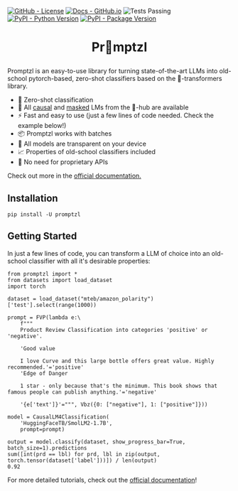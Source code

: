 <!--- BADGES: START --->
[![GitHub - License](https://img.shields.io/badge/License-Apache-yellow.svg)][#github-license]
[![Docs - GitHub.io](https://img.shields.io/static/v1?logo=github&style=flat&color=pink&label=docs&message=promptzl)][#docs-package]
![Tests Passing](https://github.com/lazerlambda/promptzl/actions/workflows/python-package.yml/badge.svg)
[![PyPI - Python Version](https://img.shields.io/pypi/pyversions/promptzl?logo=pypi&style=flat)][#pypi-package]
[![PyPI - Package Version](https://img.shields.io/pypi/v/promptzl?logo=pypi&style=flat)][#pypi-package]

[#github-license]: https://github.com/LazerLambda/Promptzl/blob/main/LICENSE.md
[#docs-package]: https://promptzl.readthedocs.io/en/latest/
[#pypi-package]: https://pypi.org/project/promptzl/
<!--- BADGES: END --->


<!-- TODO -->
# <p style="text-align: center;">Pr🥨mptzl</p>

Promptzl is an easy-to-use library for turning state-of-the-art LLMs into old-school
pytorch-based, zero-shot classifiers based on the 🤗-transformers library.

   - 💪 Zero-shot classification
   - 🤖 All [causal](https://huggingface.co/models?pipeline_tag=text-generation) and [masked](https://huggingface.co/models?pipeline_tag=fill-mask) LMs from the 🤗-hub are available
   - ⚡ Fast and easy to use (just a few lines of code needed. Check the example below!)
   - 📦 Promptzl works with batches
   - 🔎 All models are transparent on your device
   - 📈 Properties of old-school classifiers included
   - 🚀 No need for proprietary APIs

Check out more in the [official documentation.](https://promptzl.readthedocs.io/en/latest/)

## Installation


`pip install -U promptzl`

## Getting Started

In just a few lines of code, you can transform a LLM of choice into an old-school classifier with all it's desirable properties:

```{python}
from promptzl import *
from datasets import load_dataset
import torch

dataset = load_dataset("mteb/amazon_polarity")['test'].select(range(1000))

prompt = FVP(lambda e:\
    f"""
    Product Review Classification into categories 'positive' or 'negative'.

    'Good value
    
    I love Curve and this large bottle offers great value. Highly recommended.'='positive'
    'Edge of Danger
    
    1 star - only because that's the minimum. This book shows that famous people can publish anything.'='negative'

    '{e['text']}'=""", Vbz({0: ["negative"], 1: ["positive"]}))

model = CausalLM4Classification(
    'HuggingFaceTB/SmolLM2-1.7B',
    prompt=prompt)

output = model.classify(dataset, show_progress_bar=True, batch_size=1).predictions
sum([int(prd == lbl) for prd, lbl in zip(output, torch.tensor(dataset['label']))]) / len(output)
0.92
```

For more detailed tutorials, check out the [official documentation](https://promptzl.readthedocs.io/en/latest/)!

